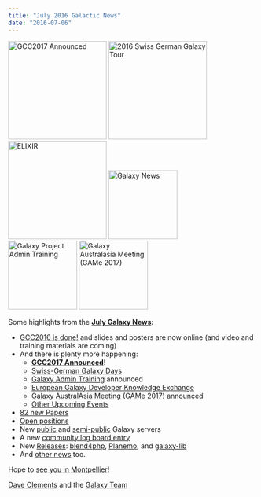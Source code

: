 ```yaml
---
title: "July 2016 Galactic News"
date: "2016-07-06"
---
```

<div class='right'>
<a href='/src/galaxy-updates/2016-07/index.md#gcc2017-26-30-june-2017-montpellier-france'><img src="/src/images/logos/GCC2107.png" alt="GCC2017 Announced" width="200" /></a>
<a href='/src/galaxy-updates/2016-07/index.md#swiss-german-galaxy-days'><img src="/src/images/logos/SG2016T.V2_logo.png" alt="2016 Swiss German Galaxy Tour" width="200" /></a><br />
<a href='/src/galaxy-updates/2016-07/index.md#european-galaxy-developer-knowledge-exchange'><img src="/src/images/logos/ElixirNoTextLogo.png" alt="ELIXIR" width="200" /></a>
<a href='/src/galaxy-updates/2016-07/index.md'><img src="/src/images/galaxy-logos/GalaxyNews.png" alt="Galaxy News" width="140" /></a><br />
<a href='/src/galaxy-updates/2016-07/index.md#galaxy-admin-training-november-7-11-salt-lake-city-utah'><img src="/src/images/logos/AdminTraining2016-500.png" alt="Galaxy Project Admin Training" width="140" /></a>
<a href='/src/galaxy-updates/2016-07/index.md#galaxy-australasia-meeting-game-2017-3-9-february-melbourne'><img src="/src/images/logos/GAMeLogo200.png" alt="Galaxy Australasia Meeting (GAMe 2017)" width="140" /></a>
</div>

Some highlights from the **[July Galaxy News](/src/galaxy-updates/2016-07/index.md):**

* [GCC2016 is done!](/src/galaxy-updates/2016-07/index.md#gcc2016-is-done) and slides and posters are now online (and video and training materials are coming)
* And there is plenty more happening:
  * **[GCC2017 Announced](/src/galaxy-updates/2016-07/index.md#gcc2017-26-30-june-2017-montpellier-france)!**
  * [Swiss-German Galaxy Days](/src/galaxy-updates/2016-07/index.md#swiss-german-galaxy-days)
  * [Galaxy Admin Training](/src/galaxy-updates/2016-07/index.md#galaxy-admin-training-november-7-11-salt-lake-city-utah) announced
  * [European Galaxy Developer Knowledge Exchange](/src/galaxy-updates/2016-07/index.md#european-galaxy-developer-knowledge-exchange)
  * [Galaxy AustralAsia Meeting (GAMe 2017)](/src/galaxy-updates/2016-07/index.md#galaxy-australasia-meeting-game-2017-3-9-february-melbourne) announced
  * [Other Upcoming Events](/src/galaxy-updates/2016-07/index.md#upcoming-events)
* [82 new Papers](/src/galaxy-updates/2016-07/index.md#new-papers)
* [Open positions](/src/galaxy-updates/2016-07/index.md#whos-hiring)
* New [public](/src/galaxy-updates/2016-07/index.md#new-public-galaxy-servers) and [semi-public](/src/galaxy-updates/2016-07/index.md#semi-public-galaxy-servers) Galaxy servers
* A new [community log board entry](/src/galaxy-updates/2016-07/index.md#galaxy-community-hubs)
* New [Releases](/src/galaxy-updates/2016-07/index.md#releases): [blend4php](/src/galaxy-updates/2016-07/index.md#blend4php-01-alpha), [Planemo](/src/galaxy-updates/2016-07/index.md#planemo-0270), and [galaxy-lib](/src/galaxy-updates/2016-07/index.md#galaxy-lib-1678---1679)
* And [other news](/src/galaxy-updates/2016-07/index.md#other-news) too.

Hope to [see you in Montpellier](/src/galaxy-updates/2016-07/index.md#gcc2017-26-30-june-2017-montpellier-france)!

[Dave Clements](/people/dave-clements/) and the [Galaxy Team](/src/galaxy-team/)
